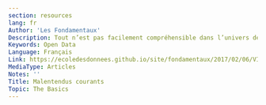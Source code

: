 ```yaml
---
section: resources
lang: fr
Author: 'Les Fondamentaux'
Description: Tout n’est pas facilement compréhensible dans l’univers des données. Dans ce cours, nous donnerons un bref aperçu des écueils les plus courants lorsque l’on parle de données et de la façon de les éviter. Il peut vous aider à ne pas commettre d’erreurs mais également vous rendre plus attentif aux affirmations d’autres personnes. Si vous voulez savoir ce qu’il faut surveiller, rejoignez-nous!
Keywords: Open Data
Language: Français
Link: https://ecoledesdonnees.github.io/site/fondamentaux/2017/02/06/VI-idees-fausses/
MediaType: Articles
Notes: ''
Title: Malentendus courants
Topic: The Basics
---
```

